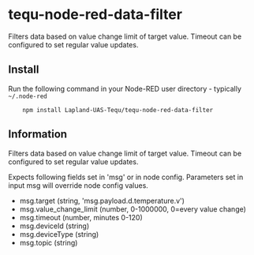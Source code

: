 tequ-node-red-data-filter
=====================

Filters data based on value change limit of target value. Timeout can be configured to set regular value updates.

## Install

Run the following command in your Node-RED user directory - typically `~/.node-red`

        npm install Lapland-UAS-Tequ/tequ-node-red-data-filter

## Information

Filters data based on value change limit of target value. Timeout can be configured to set regular value updates.

Expects following fields set in 'msg' or in node config.
Parameters set in input msg will override node config values.
- msg.target (string, 'msg.payload.d.temperature.v')
- msg.value_change_limit (number, 0-1000000, 0=every value change)
- msg.timeout (number, minutes 0-120)
- msg.deviceId (string)
- msg.deviceType (string)
- msg.topic (string)
